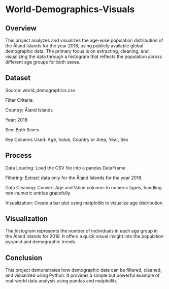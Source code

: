 # World-Demographics-Visuals

## Overview

This project analyzes and visualizes the age-wise population distribution of the Åland Islands for the year 2018, using publicly available global demographic data. The primary focus is on extracting, cleaning, and visualizing the data through a histogram that reflects the population across different age groups for both sexes.

## Dataset
Source: world_demographics.csv

Filter Criteria:

Country: Åland Islands

Year: 2018

Sex: Both Sexes

Key Columns Used: Age, Value, Country or Area, Year, Sex

 ## Process
Data Loading: Load the CSV file into a pandas DataFrame.

Filtering: Extract data only for the Åland Islands for the year 2018.

Data Cleaning: Convert Age and Value columns to numeric types, handling non-numeric entries gracefully.

Visualization: Create a bar plot using matplotlib to visualize age distribution.

## Visualization
The histogram represents the number of individuals in each age group in the Åland Islands for 2018. It offers a quick visual insight into the population pyramid and demographic trends.

## Conclusion
This project demonstrates how demographic data can be filtered, cleaned, and visualized using Python. It provides a simple but powerful example of real-world data analysis using pandas and matplotlib.


